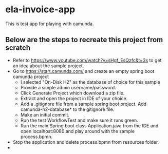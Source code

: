 # ela-invoice-app

This is test app for playing with camunda.

## Below are the steps to recreate this project from scratch
- Refer to https://www.youtube.com/watch?v=sHgf_EsQzfc&t=3s to get an idea about the sample project.
- Go to https://start.camunda.com/ and create an empty spring boot camunda project
  - I selected "On-Disk H2" as the database of choice for this sample
  - Provide a simple admin username/password.
  - Click Generate Project which download a zip file.
  - Extract and open the project in IDE of your choice.
  - Add a .gitignore file from a sample spring boot project. Add camunda-h2-database* to the gitignore file.
  - Make an initial commit.
  - Run the test WorkflowTest and make sure it runs green.
  - Run the main Spring boot class Application.java from the IDE and open localhost:8080 and play around with the sample process.bpmn.
- Stop the application and delete process.bpmn from resources folder.
- 